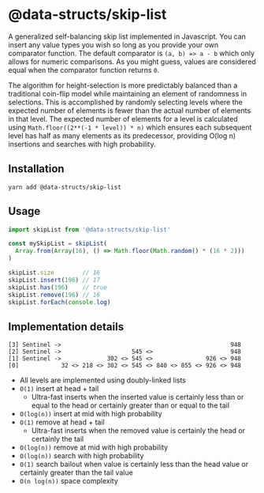 # @data-structs/skip-list
A generalized self-balancing skip list implemented in Javascript. You
can insert any value types you wish so long as you provide your own
comparator function. The default comparator is `(a, b) => a - b` which
only allows for numeric comparisons. As you might guess, values are
considered equal when the comparator function returns `0`.

The algorithm for height-selection is more predictably balanced than a
traditional coin-flip model while maintaining an element of randomness
in selections. This is accomplished by randomly selecting levels where
the expected number of elements is fewer than the actual number of
elements in that level. The expected number of elements for a level is
calculated using `Math.floor((2**(-1 * level)) * n)` which ensures each
subsequent level has half as many elements as its predecessor, providing
O(log n) insertions and searches with high probability.

## Installation
`yarn add @data-structs/skip-list`

## Usage
```js
import skipList from '@data-structs/skip-list'

const mySkipList = skipList(
  Array.from(Array(16), () => Math.floor(Math.random() * (16 * 2)))
)

skipList.size        // 16
skipList.insert(196) // 17
skipList.has(196)    // true
skipList.remove(196) // 16
skipList.forEach(console.log)
```

## Implementation details
```
[3] Sentinel ->                                                948
[2] Sentinel ->                    545 <>                      948
[1] Sentinel ->             302 <> 545 <>               926 <> 948 
[0]            32 <> 218 <> 302 <> 545 <> 840 <> 855 <> 926 <> 948
```
-  All levels are implemented using doubly-linked lists
- `O(1)` insert at head + tail
  - Ultra-fast inserts when the inserted value is certainly less than or
    equal to the head or certainly greater than or equal to the tail
- `O(log(n))` insert at mid with high probability
- `O(1)` remove at head + tail
  - Ultra-fast inserts when the removed value is certainly the head
    or certainly the tail
- `O(log(n))` remove at mid with high probability
- `O(log(n))` search with high probability
- `O(1)` search bailout when value is certainly less than the head value
  or certainly greater than the tail value
- `O(n log(n))` space complexity 